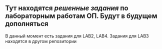 ## Тут находятся _решенные задания_ по **лабораторным работам ОП**. Будут в будущем дополняться
В данный момент есть задания для LAB2, LAB4. Задания для LAB3 находятся в другом репозитории
